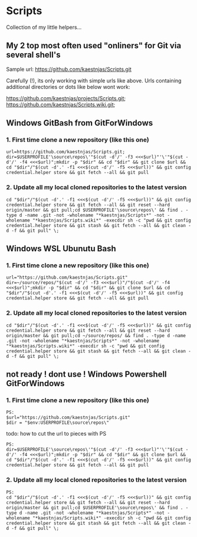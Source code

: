 # Scripts

Collection of my little helpers...

## My 2 top most often used "onliners" for Git via several shell's

Sample url: https://github.com/kaestnjas/Scripts.git

Carefully (!), its only working with simple urls like above. Urls containing additional directories or dots like below wont work:  

  https://github.com/kaestnjas/projects/Scripts.git;  
  https://github.com/kaestnjas/Scripts.wiki.git;  

## Windows GitBash from GitForWindows

### 1. First time clone a new repository (like this one)

    url=https://github.com/kaestnjas/Scripts.git;
    dir=$USERPROFILE'\source\repos\'"$(cut -d'/' -f3 <<<$url)"'\'"$(cut -d'/' -f4 <<<$url)";mkdir -p "$dir" && cd "$dir" && git clone $url && cd "$dir"/"$(cut -d'.' -f1 <<<$(cut -d'/' -f5 <<<$url))" && git config credential.helper store && git fetch --all && git pull

### 2. Update all my local cloned repositories to the latest version

    cd "$dir"/"$(cut -d'.' -f1 <<<$(cut -d'/' -f5 <<<$url))" && git config credential.helper store && git fetch --all && git reset --hard origin/master && git pull;cd $USERPROFILE'\source\repos\' && find . -type d -name .git -not -wholename "*kaestnjas/Scripts*" -not -wholename "*kaestnjas/Scripts.wiki*" -execdir sh -c "pwd && git config credential.helper store && git stash && git fetch --all && git clean -d -f && git pull" \;

## Windows WSL Ubunutu Bash

### 1. First time clone a new repository (like this one)

    url="https://github.com/kaestnjas/Scripts.git" 
    dir=~/source/repos/"$(cut -d'/' -f3 <<<$url)"/"$(cut -d'/' -f4 <<<$url)";mkdir -p "$dir" && cd "$dir" && git clone $url && cd "$dir"/"$(cut -d'.' -f1 <<<$(cut -d'/' -f5 <<<$url))" && git config credential.helper store && git fetch --all && git pull

### 2. Update all my local cloned repositories to the latest version

    cd "$dir"/"$(cut -d'.' -f1 <<<$(cut -d'/' -f5 <<<$url))" && git config credential.helper store && git fetch --all && git reset --hard origin/master && git pull;cd ~/source/repos/ && find . -type d -name .git -not -wholename "*kaestnjas/Scripts*" -not -wholename "*kaestnjas/Scripts.wiki*" -execdir sh -c "pwd && git config credential.helper store && git stash && git fetch --all && git clean -d -f && git pull" \;

## not ready ! dont use ! Windows Powershell GitForWindows

### 1. First time clone a new repository (like this one)

    PS:
    $url="https://github.com/kaestnjas/Scripts.git"  
    $dir = "$env:USERPROFILE\source\repos\"

todo: how to cut the url to pieces with PS

    PS:
    dir=$USERPROFILE'\source\repos\'"$(cut -d'/' -f3 <<<$url)"'\'"$(cut -d'/' -f4 <<<$url)";mkdir -p "$dir" && cd "$dir" && git clone $url && cd "$dir"/"$(cut -d'.' -f1 <<<$(cut -d'/' -f5 <<<$url))" && git config credential.helper store && git fetch --all && git pull

### 2. Update all my local cloned repositories to the latest version

    PS:
    cd "$dir"/"$(cut -d'.' -f1 <<<$(cut -d'/' -f5 <<<$url))" && git config credential.helper store && git fetch --all && git reset --hard origin/master && git pull;cd $USERPROFILE'\source\repos\' && find . -type d -name .git -not -wholename "*kaestnjas/Scripts*" -not -wholename "*kaestnjas/Scripts.wiki*" -execdir sh -c "pwd && git config credential.helper store && git stash && git fetch --all && git clean -d -f && git pull" \;
